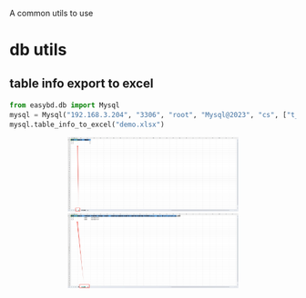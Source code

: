 A common utils to use 

# db utils

## table info export to excel 

```python
from easybd.db import Mysql
mysql = Mysql("192.168.3.204", "3306", "root", "Mysql@2023", "cs", ["t_a", "t_b"])
mysql.table_info_to_excel("demo.xlsx")

```
<p align="center">
<img src="imgs/dbutil_mysql_01.png"  alt="image" width="300" height="auto">
<img src="imgs/dbutil_mysql_02.png"  alt="image" width="300" height="auto">
</p>



